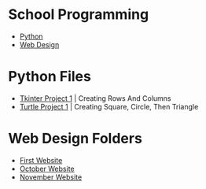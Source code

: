 <h1>School Programming</h1>
<ul>
  <li><a href="https://github.com/donvoo/school/tree/master/python" target="_blank">Python</a></li>
  <li><a href="https://github.com/donvoo/school/tree/master/web_design" target="_blank">Web Design</a></li>
</ul>

<h1>Python Files</h1>
<ul>
  <li><a href="https://github.com/donvoo/school/blob/master/python/Tkinter_Project_01.py" target="_blank">Tkinter Project 1</a> | Creating Rows And Columns</li>
  <li><a href="https://github.com/donvoo/school/blob/master/python/Turtle_Project_01.py" target="_blank">Turtle Project 1</a> | Creating Square, Circle, Then Triangle</li>
</ul>

<h1>Web Design Folders</h1>
<ul>
  <li><a href="" target="_blank">First Website</a></li>
  <li><a href="" target="_blank">October Website</a></li>
  <li><a href="" target="_blank">November Website</a></li>
</ul>

